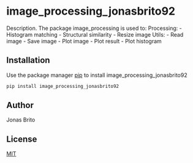 # image_processing_jonasbrito92

Description. 
The package image_processing is used to:
	Processing:
		- Histogram matching 
		- Structural similarity
		- Resize image
	Utils:
		- Read image
		- Save image
		- Plot image
		- Plot result
		- Plot histogram

## Installation

Use the package manager [pip](https://pip.pypa.io/en/stable/) to install image_processing_jonasbrito92

```bash
pip install image_processing_jonasbrito92
```


## Author
Jonas Brito

## License
[MIT](https://choosealicense.com/licenses/mit/)